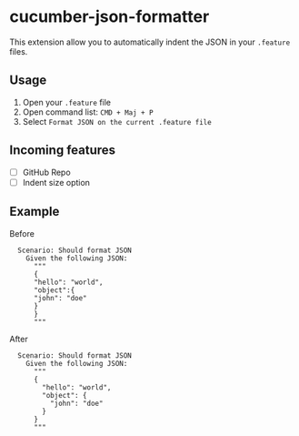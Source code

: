 # cucumber-json-formatter

This extension allow you to automatically indent the JSON in your `.feature` files.

## Usage
1. Open your `.feature` file
2. Open command list: `CMD + Maj + P`
3. Select `Format JSON on the current .feature file`

## Incoming features
- [ ] GitHub Repo
- [ ] Indent size option

## Example

Before
```feature
  Scenario: Should format JSON
    Given the following JSON:
      """
      {
      "hello": "world",
      "object":{
      "john": "doe"  
      }
      }
      """
```

After
```feature
  Scenario: Should format JSON
    Given the following JSON:
      """
      {
        "hello": "world",
        "object": {
          "john": "doe"
        }
      }
      """
```

